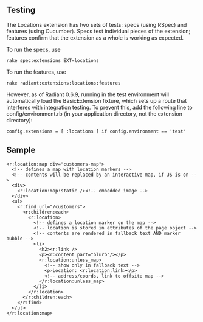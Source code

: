 ## Testing ##

The Locations extension has two sets of tests:  specs (using RSpec)
and features (using Cucumber).  Specs test individual pieces of the
extension; features confirm that the extension as a whole is working
as expected.

To run the specs, use

    rake spec:extensions EXT=locations

To run the features, use

    rake radiant:extensions:locations:features

However, as of Radiant 0.6.9, running in the test environment will
automatically load the BasicExtension fixture, which sets up a route
that interferes with integration testing.  To prevent this, add the
following line to config/environment.rb (in your application
directory, not the extension directory):

    config.extensions = [ :locations ] if config.environment == 'test'

## Sample ##

    <r:location:map div="customers-map">
      <!-- defines a map with location markers -->
      <!-- contents will be replaced by an interactive map, if JS is on -->
      <div>
        <r:location:map:static /><!-- embedded image -->
      </div>
      <ul>
        <r:find url="/customers">
          <r:children:each>
            <r:location>
              <!-- defines a location marker on the map -->
              <!-- location is stored in attributes of the page object -->
              <!-- contents are rendered in fallback text AND marker bubble -->
              <li>
                <h2><r:link />
                <p><r:content part="blurb"/></p>
                <r:location:unless_map>
                  <!-- show only in fallback text -->
                  <p>Location: <r:location:link></p>
                  <!-- address/coords, link to offsite map -->
                </r:location:unless_map>
              </li>
            </r:location>
          </r:children:each>
        </r:find>
      </ul>
    </r:location:map>
